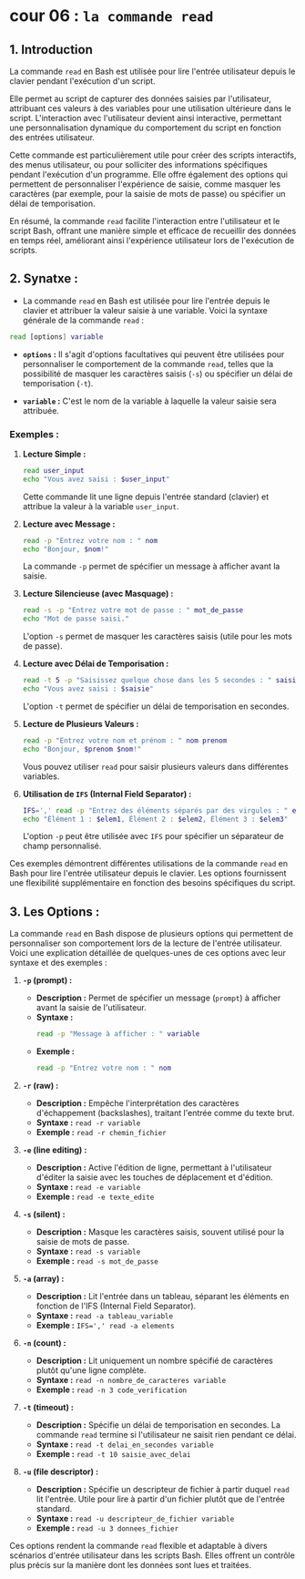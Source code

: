 # cour 06 : **``la commande read``**


## 1. Introduction 

La commande `read` en Bash est utilisée pour lire l'entrée utilisateur depuis le clavier pendant l'exécution d'un script. 

Elle permet au script de capturer des données saisies par l'utilisateur, attribuant ces valeurs à des variables pour une utilisation ultérieure dans le script. L'interaction avec l'utilisateur devient ainsi interactive, permettant une personnalisation dynamique du comportement du script en fonction des entrées utilisateur.

Cette commande est particulièrement utile pour créer des scripts interactifs, des menus utilisateur, ou pour solliciter des informations spécifiques pendant l'exécution d'un programme. Elle offre également des options qui permettent de personnaliser l'expérience de saisie, comme masquer les caractères (par exemple, pour la saisie de mots de passe) ou spécifier un délai de temporisation.

En résumé, la commande `read` facilite l'interaction entre l'utilisateur et le script Bash, offrant une manière simple et efficace de recueillir des données en temps réel, améliorant ainsi l'expérience utilisateur lors de l'exécution de scripts.


## 2. Synatxe : 

- La commande `read` en Bash est utilisée pour lire l'entrée depuis le clavier et attribuer la valeur saisie à une variable. Voici la syntaxe générale de la commande `read` :

```bash
read [options] variable
```

- **`options` :** Il s'agit d'options facultatives qui peuvent être utilisées pour personnaliser le comportement de la commande `read`, telles que la possibilité de masquer les caractères saisis (`-s`) ou spécifier un délai de temporisation (`-t`).

- **`variable` :** C'est le nom de la variable à laquelle la valeur saisie sera attribuée.

### Exemples :

1. **Lecture Simple :**
   ```bash
   read user_input
   echo "Vous avez saisi : $user_input"
   ```
   Cette commande lit une ligne depuis l'entrée standard (clavier) et attribue la valeur à la variable `user_input`.

2. **Lecture avec Message :**
   ```bash
   read -p "Entrez votre nom : " nom
   echo "Bonjour, $nom!"
   ```
   La commande `-p` permet de spécifier un message à afficher avant la saisie.

3. **Lecture Silencieuse (avec Masquage) :**
   ```bash
   read -s -p "Entrez votre mot de passe : " mot_de_passe
   echo "Mot de passe saisi."
   ```
   L'option `-s` permet de masquer les caractères saisis (utile pour les mots de passe).

4. **Lecture avec Délai de Temporisation :**
   ```bash
   read -t 5 -p "Saisissez quelque chose dans les 5 secondes : " saisie
   echo "Vous avez saisi : $saisie"
   ```
   L'option `-t` permet de spécifier un délai de temporisation en secondes.

5. **Lecture de Plusieurs Valeurs :**
   ```bash
   read -p "Entrez votre nom et prénom : " nom prenom
   echo "Bonjour, $prenom $nom!"
   ```
   Vous pouvez utiliser `read` pour saisir plusieurs valeurs dans différentes variables.

6. **Utilisation de `IFS` (Internal Field Separator) :**
   ```bash
   IFS=',' read -p "Entrez des éléments séparés par des virgules : " elem1 elem2 elem3
   echo "Élément 1 : $elem1, Élément 2 : $elem2, Élément 3 : $elem3"
   ```
   L'option `-p` peut être utilisée avec `IFS` pour spécifier un séparateur de champ personnalisé.

Ces exemples démontrent différentes utilisations de la commande `read` en Bash pour lire l'entrée utilisateur depuis le clavier. Les options fournissent une flexibilité supplémentaire en fonction des besoins spécifiques du script.

## 3.  Les Options : 

La commande `read` en Bash dispose de plusieurs options qui permettent de personnaliser son comportement lors de la lecture de l'entrée utilisateur. Voici une explication détaillée de quelques-unes de ces options avec leur syntaxe et des exemples :

1. **`-p` (prompt) :**
   - **Description :** Permet de spécifier un message (`prompt`) à afficher avant la saisie de l'utilisateur.
   - **Syntaxe :** 
        ```bash 
        read -p "Message à afficher : " variable
        
        ```
   - **Exemple :** 
        ```bash 
        read -p "Entrez votre nom : " nom
        
        ```   

2. **`-r` (raw) :**
   - **Description :** Empêche l'interprétation des caractères d'échappement (backslashes), traitant l'entrée comme du texte brut.
   - **Syntaxe :** `read -r variable`
   - **Exemple :** `read -r chemin_fichier`

3. **`-e` (line editing) :**
   - **Description :** Active l'édition de ligne, permettant à l'utilisateur d'éditer la saisie avec les touches de déplacement et d'édition.
   - **Syntaxe :** `read -e variable`
   - **Exemple :** `read -e texte_edite`

4. **`-s` (silent) :**
   - **Description :** Masque les caractères saisis, souvent utilisé pour la saisie de mots de passe.
   - **Syntaxe :** `read -s variable`
   - **Exemple :** `read -s mot_de_passe`

5. **`-a` (array) :**
   - **Description :** Lit l'entrée dans un tableau, séparant les éléments en fonction de l'IFS (Internal Field Separator).
   - **Syntaxe :** `read -a tableau_variable`
   - **Exemple :** `IFS=',' read -a elements`

6. **`-n` (count) :**
   - **Description :** Lit uniquement un nombre spécifié de caractères plutôt qu'une ligne complète.
   - **Syntaxe :** `read -n nombre_de_caracteres variable`
   - **Exemple :** `read -n 3 code_verification`

7. **`-t` (timeout) :**
   - **Description :** Spécifie un délai de temporisation en secondes. La commande `read` termine si l'utilisateur ne saisit rien pendant ce délai.
   - **Syntaxe :** `read -t delai_en_secondes variable`
   - **Exemple :** `read -t 10 saisie_avec_delai`

8. **`-u` (file descriptor) :**
   - **Description :** Spécifie un descripteur de fichier à partir duquel `read` lit l'entrée. Utile pour lire à partir d'un fichier plutôt que de l'entrée standard.
   - **Syntaxe :** `read -u descripteur_de_fichier variable`
   - **Exemple :** `read -u 3 donnees_fichier`

Ces options rendent la commande `read` flexible et adaptable à divers scénarios d'entrée utilisateur dans les scripts Bash. Elles offrent un contrôle plus précis sur la manière dont les données sont lues et traitées.